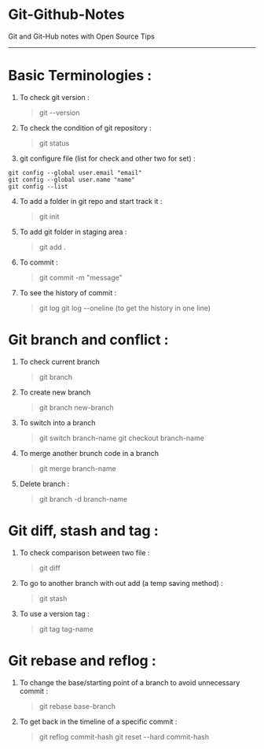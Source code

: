 # Git-Github-Notes

Git and Git-Hub notes with Open Source Tips

<hr/>

# Basic Terminologies :

1. To check git version :
   > git --version
2. To check the condition of git repository :
   > git status
3. git configure file (list for check and other two for set) :

```
git config --global user.email "email"
git config --global user.name "name"
git config --list
```

4. To add a folder in git repo and start track it :

   > git init

5. To add git folder in staging area :
   > git add .
6. To commit :
   > git commit -m "message"
7. To see the history of commit :
   > git log
   > git log --oneline (to get the history in one line)

# Git branch and conflict :

1. To check current branch
   > git branch
2. To create new branch
   > git branch new-branch
3. To switch into a branch
   > git switch branch-name
   > git checkout branch-name
4. To merge another brunch code in a branch
   > git merge branch-name
5. Delete branch :
   > git branch -d branch-name

# Git diff, stash and tag :

1. To check comparison between two file :
   > git diff
2. To go to another branch with out add (a temp saving method) :
   > git stash
3. To use a version tag :
   > git tag tag-name

# Git rebase and reflog :

1. To change the base/starting point of a branch to avoid unnecessary commit :
   > git rebase base-branch
2. To get back in the timeline of a specific commit :
   > git reflog commit-hash
   > git reset --hard commit-hash
